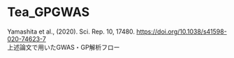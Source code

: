 # Tea_GPGWAS
Yamashita et al., (2020). Sci. Rep. 10, 17480. https://doi.org/10.1038/s41598-020-74623-7<br>
上述論文で用いたGWAS・GP解析フロー
